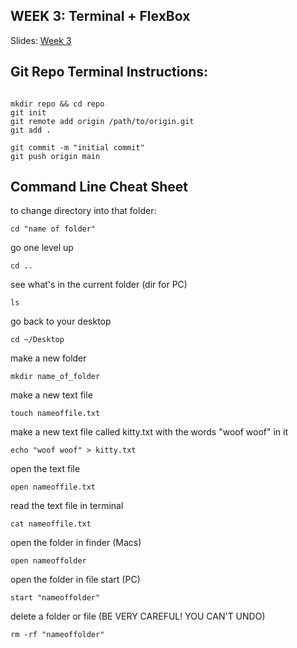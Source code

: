 
## WEEK 3: Terminal + FlexBox

Slides: [Week 3](https://docs.google.com/presentation/d/13xP5m_qESpxsH-AFVOmnjICtOE5xpEc8nW7QQ0FL_OA/edit?usp=sharing)



## Git Repo Terminal Instructions:
```

mkdir repo && cd repo
git init
git remote add origin /path/to/origin.git
git add .

git commit -m "initial commit"
git push origin main

```

## Command Line Cheat Sheet


to change directory into that folder:
```
cd "name of folder" 
```
go one level up
```
cd ..
```
see what's in the current folder (dir for PC)
```
ls 
```
go back to your desktop 
```
cd ~/Desktop 
```
make a new folder
```
mkdir name_of_folder 
```
make a new text file
```
touch nameoffile.txt
```
make a new text file called kitty.txt with the words "woof woof" in it
```
echo "woof woof" > kitty.txt 
```
open the text file
```
open nameoffile.txt
```
read the text file in terminal
```
cat nameoffile.txt
```
open the folder in finder (Macs)
```
open nameoffolder
```
open the folder in file start (PC)
```
start "nameoffolder" 
```
delete a folder or file (BE VERY CAREFUL! YOU CAN'T UNDO)
```
rm -rf "nameoffolder" 
```
